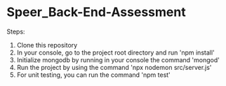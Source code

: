 # Speer_Back-End-Assessment

Steps:

1. Clone this repository
2. In your console, go to the project root directory and run 'npm install'
3. Initialize mongodb by running in your console the command 'mongod'
4. Run the project by using the command 'npx nodemon src/server.js'
5. For unit testing, you can run the command 'npm test'

